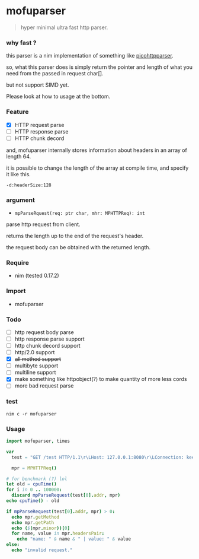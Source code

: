 # mofuparser
> hyper minimal ultra fast http parser.
### why fast ?
this parser is a nim implementation of something like [picohttpparser](https://github.com/h2o/picohttpparser).

so, what this parser does is simply return the pointer and length of what you need from the passed in request char[].

but not support SIMD yet.

Please look at how to usage at the bottom.

### Feature
- [x] HTTP request parse
- [ ] HTTP response parse
- [ ] HTTP chunk decord

and, mofuparser internally stores information about headers in an array of length 64.

it is possible to change the length of the array at compile time, and specify it like this.

`-d:headerSize:128`

### argument
- `mpParseRquest(req: ptr char, mhr: MPHTTPReq): int`

parse http request from client.

returns the length up to the end of the request's header.

the request body can be obtained with the returned length.

### Require
- nim (tested 0.17.2)

### Import
- mofuparser

### Todo
- [ ] http request body parse
- [ ] http response parse support
- [ ] http chunk decord support
- [ ] http/2.0 support
- [x] ~~all method support~~
- [ ] multibyte support
- [ ] multiline support
- [x] make something like httpobject(?) to make quantity of more less cords
- [ ] more bad request parse

### test
`nim c -r mofuparser`

### Usage
```nim
import mofuparser, times

var 
  test = "GET /test HTTP/1.1\r\LHost: 127.0.0.1:8080\r\LConnection: keep-alive\r\LCache-Control: max-age=0\r\LAccept: text/html,application/xhtml+xml,application/xml;q=0.9,*/*;q=0.8\r\LUser-Agent: Mozilla/5.0 (Windows NT 6.1; WOW64) AppleWebKit/537.17 (KHTML, like Gecko) Chrome/24.0.1312.56 Safari/537.17\r\LAccept-Encoding: gzip,deflate,sdch\r\LAccept-Language: en-US,en;q=0.8\r\LAccept-Charset: ISO-8859-1,utf-8;q=0.7,*;q=0.3\r\LCookie: name=mofuparser\r\L\r\Ltest=hoge"

  mpr = MPHTTPReq()

# for benchmark (?) lol
let old = cpuTime()
for i in 0 .. 100000:
  discard mpParseRequest(test[0].addr, mpr)
echo cpuTime() - old

if mpParseRequest(test[0].addr, mpr) > 0:
  echo mpr.getMethod
  echo mpr.getPath
  echo ($(mpr.minor))[0]
  for name, value in mpr.headersPair:
    echo "name: " & name & " | value: " & value
else:
  echo "invalid request."
```
